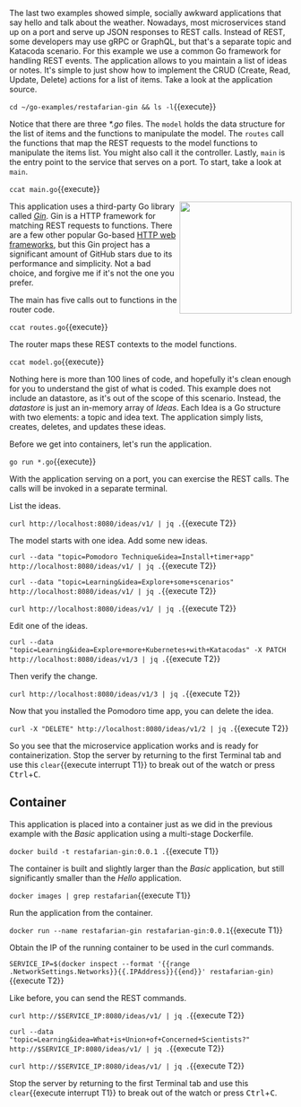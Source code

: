 The last two examples showed simple, socially awkward applications that say hello and talk about the weather. Nowadays, most microservices stand up on a port and serve up JSON responses to REST calls. Instead of REST, some developers may use gRPC or GraphQL, but that's a separate topic and Katacoda scenario. For this example we use a common Go framework for handling REST events. The application allows to you maintain a list of ideas or notes. It's simple to just show how to implement the CRUD (Create, Read, Update, Delete) actions for a list of items. Take a look at the application source.

`cd ~/go-examples/restafarian-gin && ls -l`{{execute}}

Notice that there are three _*.go_ files. The `model` holds the data structure for the list of items and the functions to manipulate the model. The `routes` call the functions that map the REST requests to the model functions to manipulate the items list. You might also call it the controller. Lastly, `main` is the entry point to the service that serves on a port. To start, take a look at `main`.

`ccat main.go`{{execute}}

<img align="right" src="./assets/gin.png" width="200">

This application uses a third-party Go library called [_Gin_](https://github.com/gin-gonic/gin). Gin is a HTTP framework for matching REST requests to functions. There are a few other popular Go-based [HTTP web frameworks](https://github.com/avelino/awesome-go#web-frameworks), but this Gin project has a significant amount of GitHub stars due to its performance and simplicity. Not a bad choice, and forgive me if it's not the one you prefer.

The main has five calls out to functions in the router code.

`ccat routes.go`{{execute}}

The router maps these REST contexts to the model functions.

`ccat model.go`{{execute}}

Nothing here is more than 100 lines of code, and hopefully it's clean enough for you to understand the gist of what is coded. This example does not include an datastore, as it's out of the scope of this scenario. Instead, the _datastore_ is just an in-memory array of _Ideas_. Each Idea is a Go structure with two elements: a topic and idea text. The application simply lists, creates, deletes, and updates these ideas.

Before we get into containers, let's run the application.

`go run *.go`{{execute}}

With the application serving on a port, you can exercise the REST calls. The calls will be invoked in a separate terminal.

List the ideas.

`curl http://localhost:8080/ideas/v1/ | jq .`{{execute T2}}

The model starts with one idea. Add some new ideas.

`curl --data "topic=Pomodoro Technique&idea=Install+timer+app" http://localhost:8080/ideas/v1/ | jq .`{{execute T2}}

`curl --data "topic=Learning&idea=Explore+some+scenarios" http://localhost:8080/ideas/v1/ | jq .`{{execute T2}}

`curl http://localhost:8080/ideas/v1/ | jq .`{{execute T2}}

Edit one of the ideas.

`curl --data "topic=Learning&idea=Explore+more+Kubernetes+with+Katacodas" -X PATCH http://localhost:8080/ideas/v1/3 | jq .`{{execute T2}}

Then verify the change.

`curl http://localhost:8080/ideas/v1/3 | jq .`{{execute T2}}

Now that you installed the Pomodoro time app, you can delete the idea.

`curl -X "DELETE" http://localhost:8080/ideas/v1/2 | jq .`{{execute T2}}

So you see that the microservice application works and is ready for containerization. Stop the server by returning to the first Terminal tab and use this `clear`{{execute interrupt T1}} to break out of the watch or press <kbd>Ctrl</kbd>+<kbd>C</kbd>.

## Container

This application is placed into a container just as we did in the previous example with the _Basic_ application using a multi-stage Dockerfile.

`docker build -t restafarian-gin:0.0.1 .`{{execute T1}}

The container is built and slightly larger than the _Basic_ application, but still significantly smaller than the _Hello_ application.

`docker images | grep restafarian`{{execute T1}}

Run the application from the container.

`docker run --name restafarian-gin restafarian-gin:0.0.1`{{execute T1}}

Obtain the IP of the running container to be used in the curl commands.

`SERVICE_IP=$(docker inspect --format '{{range .NetworkSettings.Networks}}{{.IPAddress}}{{end}}' restafarian-gin)`{{execute T2}}

Like before, you can send the REST commands.

`curl http://$SERVICE_IP:8080/ideas/v1/ | jq .`{{execute T2}}

`curl --data "topic=Learning&idea=What+is+Union+of+Concerned+Scientists‎?" http://$SERVICE_IP:8080/ideas/v1/ | jq .`{{execute T2}}

`curl http://$SERVICE_IP:8080/ideas/v1/ | jq .`{{execute T2}}

Stop the server by returning to the first Terminal tab and use this `clear`{{execute interrupt T1}} to break out of the watch or press <kbd>Ctrl</kbd>+<kbd>C</kbd>.
